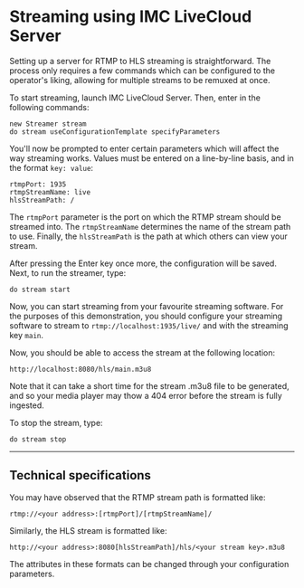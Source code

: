 # Streaming using IMC LiveCloud Server
Setting up a server for RTMP to HLS streaming is straightforward. The process
only requires a few commands which can be configured to the operator's liking,
allowing for multiple streams to be remuxed at once.

To start streaming, launch IMC LiveCloud Server. Then, enter in the following
commands:

```
new Streamer stream
do stream useConfigurationTemplate specifyParameters
```

You'll now be prompted to enter certain parameters which will affect the way
streaming works. Values must be entered on a line-by-line basis, and in the
format `key: value`:

```
rtmpPort: 1935
rtmpStreamName: live
hlsStreamPath: /
```

The `rtmpPort` parameter is the port on which the RTMP stream should be streamed
into. The `rtmpStreamName` determines the name of the stream path to use.
Finally, the `hlsStreamPath` is the path at which others can view your stream.

After pressing the Enter key once more, the configuration will be saved. Next,
to run the streamer, type:

```
do stream start
```

Now, you can start streaming from your favourite streaming software. For the
purposes of this demonstration, you should configure your streaming software to
stream to `rtmp://localhost:1935/live/` and with the streaming key `main`.

Now, you should be able to access the stream at the following location:

```
http://localhost:8080/hls/main.m3u8
```

Note that it can take a short time for the stream .m3u8 file to be generated,
and so your media player may thow a 404 error before the stream is fully
ingested.

To stop the stream, type:

```
do stream stop
```

---

## Technical specifications

You may have observed that the RTMP stream path is formatted like:

```
rtmp://<your address>:[rtmpPort]/[rtmpStreamName]/
```

Similarly, the HLS stream is formatted like:

```
http://<your address>:8080[hlsStreamPath]/hls/<your stream key>.m3u8
```

The attributes in these formats can be changed through your configuration
parameters.